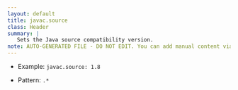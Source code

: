 ```yaml
---
layout: default
title: javac.source
class: Header
summary: |
   Sets the Java source compatibility version.
note: AUTO-GENERATED FILE - DO NOT EDIT. You can add manual content via same filename in ext folder. 
---
```


- Example: `javac.source: 1.8`

- Pattern: `.*`

